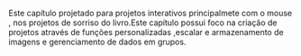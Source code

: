Este capítulo projetado para projetos interativos principalmete com o mouse , nos projetos de sorriso do livro.Este capítulo possui foco na criação de projetos através de funções personalizadas ,escalar e armazenamento de imagens 
e gerenciamento de dados em grupos.
